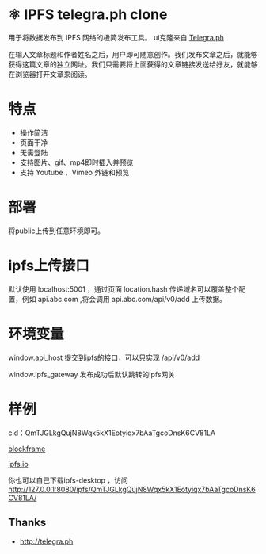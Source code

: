 
# ⚛ IPFS telegra.ph clone

用于将数据发布到 IPFS 网络的极简发布工具。
ui克隆来自 [Telegra.ph](http://telegra.ph)

在输入文章标题和作者姓名之后，用户即可随意创作。我们发布文章之后，就能够获得这篇文章的独立网址。我们只需要将上面获得的文章链接发送给好友，就能够在浏览器打开文章来阅读。

# 特点
* 操作简洁
* 页面干净
* 无需登陆
* 支持图片、gif、mp4即时插入并预览
* 支持 Youtube 、Vimeo 外链和预览

# 部署 

将public上传到任意环境即可。

# ipfs上传接口

默认使用 localhost:5001 ，通过页面 location.hash 传递域名可以覆盖整个配置，例如 api.abc.com ,将会调用 api.abc.com/api/v0/add 上传数据。

# 环境变量

window.api_host 提交到ipfs的接口，可以只实现 /api/v0/add 

window.ipfs_gateway 发布成功后默认跳转的ipfs网关

# 样例

cid：QmTJGLkgQujN8Wqx5kX1Eotyiqx7bAaTgcoDnsK6CV81LA

[blockframe](https://ipfs.blockframe.io/ipfs/QmTJGLkgQujN8Wqx5kX1Eotyiqx7bAaTgcoDnsK6CV81LA/#cdn.ipfsscan.io)

[ipfs.io](https://ipfs.io/ipfs/QmTJGLkgQujN8Wqx5kX1Eotyiqx7bAaTgcoDnsK6CV81LA/#cdn.ipfsscan.io)

你也可以自己下载ipfs-desktop ，访问 http://127.0.0.1:8080/ipfs/QmTJGLkgQujN8Wqx5kX1Eotyiqx7bAaTgcoDnsK6CV81LA/

## Thanks
 * http://telegra.ph
